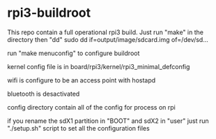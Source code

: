# rpi3-buildroot

This repo contain a full operational rpi3 build.
Just run "make" in the directory then "dd" 
sudo dd if=output/image/sdcard.img of=/dev/sd...

run "make menuconfig" to configure buildroot 

kernel config file is in board/rpi3/kernel/rpi3_minimal_defconfig

wifi is configure to be an access point with hostapd

bluetooth is desactivated 

config directory contain all of the config for process on rpi

if you rename the sdX1 partition in "BOOT" and sdX2 in "user" just run "./setup.sh" script to set all the configuration files
